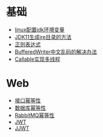 # 基础
- <a href="../base/linux配置jdk环境变量.md">linux配置jdk环境变量</a>
- <a href="../base/JDK11生成jre目录的方法.md">JDK11生成jre目录的方法</a>
- <a href="../base/正则表达式.md">正则表达式</a>
- <a href="../base/BufferedWriter中文乱码的解决办法.md">BufferedWriter中文乱码的解决办法</a>
- <a href="../base/Callable实现多线程.md">Callable实现多线程</a>

# Web
- <a href="../Web/接口幂等性.md">接口幂等性</a>
- <a href="../Web/数据库幂等性.md">数据库幂等性</a>
- <a href="../Web/RabbitMQ幂等性.md">RabbitMQ幂等性</a>
- <a href="../Web/jwt.md">JWT</a>
- <a href="../Web/jjwt.md">JJWT</a>
